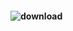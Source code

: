  #### ![download](https://github.com/user-attachments/assets/b6fc01c9-bb9e-4e5b-82e2-918b13fe079c)  



